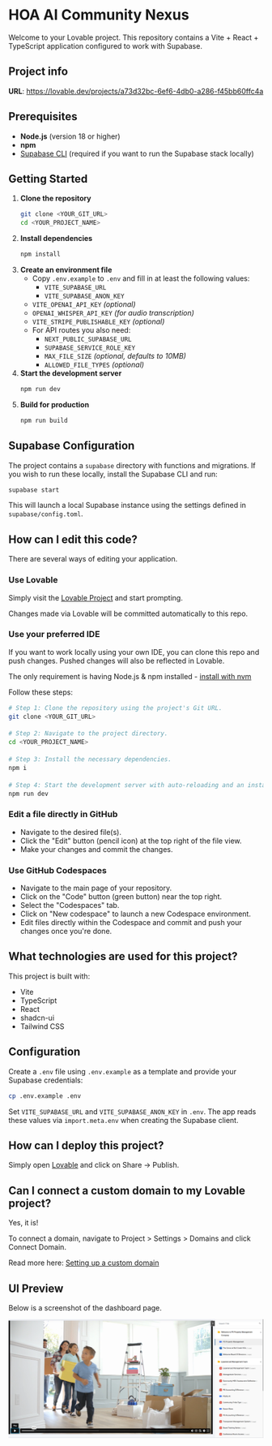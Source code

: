 # HOA AI Community Nexus

Welcome to your Lovable project. This repository contains a Vite + React + TypeScript application configured to work with Supabase.

## Project info

**URL**: https://lovable.dev/projects/a73d32bc-6ef6-4db0-a286-f45bb60ffc4a

## Prerequisites

- **Node.js** (version 18 or higher)
- **npm**
- [Supabase CLI](https://supabase.com/docs/guides/cli) (required if you want to run the Supabase stack locally)

## Getting Started

1. **Clone the repository**
   ```bash
   git clone <YOUR_GIT_URL>
   cd <YOUR_PROJECT_NAME>
   ```
2. **Install dependencies**
   ```bash
   npm install
   ```
3. **Create an environment file**
   - Copy `.env.example` to `.env` and fill in at least the following values:
     - `VITE_SUPABASE_URL`
     - `VITE_SUPABASE_ANON_KEY`
    - `VITE_OPENAI_API_KEY` *(optional)*
    - `OPENAI_WHISPER_API_KEY` *(for audio transcription)*
     - `VITE_STRIPE_PUBLISHABLE_KEY` *(optional)*
   - For API routes you also need:
     - `NEXT_PUBLIC_SUPABASE_URL`
     - `SUPABASE_SERVICE_ROLE_KEY`
     - `MAX_FILE_SIZE` *(optional, defaults to 10MB)*
     - `ALLOWED_FILE_TYPES` *(optional)*
4. **Start the development server**
   ```bash
   npm run dev
   ```
5. **Build for production**
   ```bash
   npm run build
   ```

## Supabase Configuration

The project contains a `supabase` directory with functions and migrations. If you wish to run these locally, install the Supabase CLI and run:

```bash
supabase start
```

This will launch a local Supabase instance using the settings defined in `supabase/config.toml`.

## How can I edit this code?

There are several ways of editing your application.

### Use Lovable

Simply visit the [Lovable Project](https://lovable.dev/projects/a73d32bc-6ef6-4db0-a286-f45bb60ffc4a) and start prompting.

Changes made via Lovable will be committed automatically to this repo.

### Use your preferred IDE

If you want to work locally using your own IDE, you can clone this repo and push changes. Pushed changes will also be reflected in Lovable.

The only requirement is having Node.js & npm installed - [install with nvm](https://github.com/nvm-sh/nvm#installing-and-updating)

Follow these steps:

```sh
# Step 1: Clone the repository using the project's Git URL.
git clone <YOUR_GIT_URL>

# Step 2: Navigate to the project directory.
cd <YOUR_PROJECT_NAME>

# Step 3: Install the necessary dependencies.
npm i

# Step 4: Start the development server with auto-reloading and an instant preview.
npm run dev
```

### Edit a file directly in GitHub

- Navigate to the desired file(s).
- Click the "Edit" button (pencil icon) at the top right of the file view.
- Make your changes and commit the changes.

### Use GitHub Codespaces

- Navigate to the main page of your repository.
- Click on the "Code" button (green button) near the top right.
- Select the "Codespaces" tab.
- Click on "New codespace" to launch a new Codespace environment.
- Edit files directly within the Codespace and commit and push your changes once you're done.

## What technologies are used for this project?

This project is built with:

- Vite
- TypeScript
- React
- shadcn-ui
- Tailwind CSS

## Configuration

Create a `.env` file using `.env.example` as a template and provide your Supabase credentials:

```sh
cp .env.example .env
```

Set `VITE_SUPABASE_URL` and `VITE_SUPABASE_ANON_KEY` in `.env`. The app reads these values via `import.meta.env` when creating the Supabase client.

## How can I deploy this project?

Simply open [Lovable](https://lovable.dev/projects/a73d32bc-6ef6-4db0-a286-f45bb60ffc4a) and click on Share -> Publish.

## Can I connect a custom domain to my Lovable project?

Yes, it is!

To connect a domain, navigate to Project > Settings > Domains and click Connect Domain.

Read more here: [Setting up a custom domain](https://docs.lovable.dev/tips-tricks/custom-domain#step-by-step-guide)

## UI Preview

Below is a screenshot of the dashboard page.

![Dashboard screenshot](public/lovable-uploads/a170c61c-25b9-4ed9-b92e-749c91d85cbc.png)
